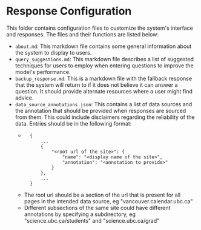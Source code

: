# Response Configuration

This folder contains configuration files to customize the system's interface and responses. The files and their functions are listed below:
- `about.md`: This markdown file contains some general information about the system to display to users.
- `query_suggestions.md`: This markdown file describes a list of suggested techniques for users to employ when entering questions to improve the model's performance.
- `backup_response.md`: This is a markdown file with the fallback response that the system will return to if it does not believe it can answer a question. It should provide alternate resources where a user might find advice.
- `data_source_annotations.json`: This contains a list of data sources and the annotation that should be provided when responses are sourced from them. This could include disclaimers regarding the reliability of the data. Entries should be in the following format:
    - ```
        {
            ...
            {
                "<root url of the site>": {
                    "name": "<display name of the site>",
                    "annotation": "<annotation to provide>"
                }
            },
            ...
        }
        ```
    - The root url should be a section of the url that is present for all pages in the intended data source, eg "vancouver.calendar.ubc.ca"
    - Different subsections of the same site could have different annotations by specifying a subdirectory, eg "science.ubc.ca/students" and "science.ubc.ca/grad"